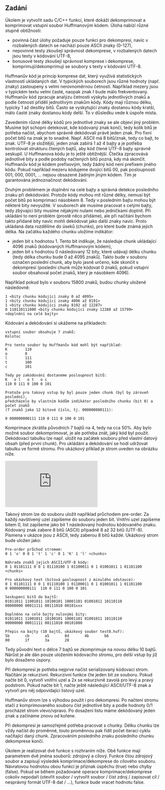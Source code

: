 ## Zadání


Úkolem je vytvořit sadu C/C++ funkcí, které dokáží dekomprimovat a komprimovat vstupní soubor Huffmanovým kódem. Úloha nabízí různé stupně obtížnosti:

-   povinná část úlohy požaduje pouze funkci pro dekompresi, navíc v rozbalených datech se nachází pouze ASCII znaky (0-127),
-   nepovinné testy zkoušejí správnost dekomprese, v rozbalených datech jsou texty v kódování UTF-8,
-   bonusové testy zkoušejí správnost komprese i dekomprese, komprimují/dekomprimují se soubory s texty v kódování UTF-8.

Huffmanův kód je princip komprese dat, který využívá statistických vlastností ukládaných dat. V typických souborech jsou různé hodnoty (např. znaky) zastoupeny s velmi nerovnoměrnou četností. Například mezery jsou v typickém textu velmi časté, naopak znak ř bude málo frekventovaný. Huffmanův kód zpracuje analýzu četnosti výskytu jednotlivých znaků a podle četností přidělí jednotlivým znakům kódy. Kódy mají různou délku, typicky 1 až desítky bitů. Často se vyskytující znaky dostanou kódy kratší, málo časté znaky dostanou kódy delší. To v důsledku vede k úspoře místa.

Zavedením různé délky kódů pro jednotlivé znaky se ale objeví jiný problém. Musíme být schopni detekovat, kde kódovaný znak končí, tedy kolik bitů je potřeba načíst, abychom správně dekódovali právě jeden znak. Pro fixní počet bitů na znak je to snadné. Např. ASCII má 8 bitů/znak, tedy co bajt, to znak. UTF-8 je složitější, jeden znak zabírá 1 až 4 bajty a je potřeba kontrolovat strukturu čtených bajtů, aby kód čtené UTF-8 bajty správně seskupil. U Huffmanova kódu je to ještě obtížnější. Čtečka zpracovává jednotlivé bity a podle podoby načtených bitů pozná, kdy má skončit. Huffmanův kód je kódem prefixovým, tedy žádný kód není prefixem jiného kódu. Pokud například mezeru kódujeme dvojicí bitů 00, pak posloupnosti 001, 000, 0001, ... nejsou obsazené žádným jiným kódem. Tím je garantována jednoznačnost dekódování.

Druhým problémem je doplnění na celé bajty a správná detekce posledního znaku při dekódování. Protože kódy mohou mít různé délky, nemusí být počet bitů po komprimaci násobkem 8. Tedy v posledním bajtu mohou být některé bity nevyužité. V souborech ale musíme pracovat s celými bajty, tedy zbývající bity musíme nějakými nulami nebo jedničkami doplnit. Při ukládání to není problém (prostě něco přidáme), ale při načítání bychom takto přidané bity navíc mohli dekódovat jako další znaky navíc. Proto ukládaná data rozdělíme do úseků (chunks), pro které bude známá jejich délka. Na začátku každého chunku uložíme indikátor:

-   jeden bit s hodnotou 1. Tento bit indikuje, že následuje chunk ukládající 4096 znaků (kódovaných Huffmanovým kódem),
-   jeden bit s hodnotou 0 následovaný 12 bity, které udávají délku chunku (tedy délka chunku bude 0 až 4095 znaků). Takto bude v souboru označen poslední chunk, aby bylo jasně určeno, kde skončit s dekompresí (poslední chunk může kódovat 0 znaků, pokud vstupní soubor obsahoval počet znaků, který je násobkem 4096).

Například pokud bylo v souboru 15800 znaků, budou chunky uložené následovně:

```
1 <bity chunku kódující znaky 0 až 4095> 
1 <bity chunku kódující znaky 4096 až 8191>
1 <bity chunku kódující znaky 8192 až 12287> 
0 110110111000 <bity chunku kódující znaky 12288 až 15799>   
<doplnění na celé bajty> 

```

Kódování a dekódování si ukážeme na příkladech:

```
vstupní soubor obsahuje 7 znaků: 
Kolotoc

Pro tento soubor by Huffmanův kód mohl být například:
K        110
o        0
l        111
t        100
c        101

Tedy po zakódování dostaneme posloupnost bitů:
K   o l   o t   o c   
110 0 111 0 100 0 101 

Protože pro takový vstup by byl pouze jeden chunk (byl by zároveň poslední), 
předcházelo by vlastním kódům indikátor posledního chunku (bit 0) a počet znaků 
(7 znaků jako 12 bitové číslo, tj. 000000000111):

0 000000000111 110 0 111 0 100 0 101 

```

Komprimace zkrátila původních 7 bajtů na 4, tedy na cca 50%. Aby bylo možné soubor dekomprimovat, je ale potřeba znát, jaký kód byl použit. Dekódovací tabulku lze např. uložit na začátek souboru před vlastní datový obsah (před první chunk). Pro ukládání a dekódování se hodí udržovat tabulku ve formě stromu. Pro ukázkový příklad je strom uveden na obrázku níže.

![](https://progtest.fit.cvut.cz/index.php?X=ImgT&UID=1640&N=1)

Takový strom lze do souboru uložit například průchodem pre-order. Za každý navštívený uzel zapíšeme do souboru jeden bit. Vnitřní uzel zapíšeme bitem 0, list zapíšeme jako bit 1 následovaný hodnotou kódovaného znaku. Kódovaný znak zabere 8 bitů (ASCII) případně 8 až 32 bitů (UTF-8). Písmena v ukázce jsou z ASCII, tedy zaberou 8 bitů každé. Ukázkový strom bude uložen jako:

```
Pre-order průchod stromem:
0 1 'o' 0 0 1 't' 1 'c' 0 1 'K' 1 'l' <chunks>

Náhrada znaků jejich ASCII/UTF-8 kódy:
0 1 01101111 0 0 1 01110100 1 01100011 0 1 01001011 1 01101100 <chunks>

Pro ukázkový text (bitová posloupnost z minulého odstavce):
0 1 01101111 0 0 1 01110100 1 01100011 0 1 01001011 1 01101100
0 000000000111  110 0 111 0 100 0 101 
              
Seskupení bitů do bajtů:
01011011 11001011 10100101 10001101 01001011 10110110 
00000000 00011111 00111010 00101xxx 
               
Doplněno na celé bajty nulovými bity:
01011011 11001011 10100101 10001101 01001011 10110110 
00000000 00011111 00111010 00101000 

Přepis na bajty (10 bajtů, ukázkový soubor test0.huf):
5b       cb       a5       8d       4b       b6 
00       1f       3a       28

```

Tedy původní text o délce 7 bajtů se zkomprimuje na novou délku 10 bajtů. Nárůst je ale dán pouze uložením kódovacího stromu, pro delší vstup by již bylo dosaženo úspory.

Při dekompresi je potřeba nejprve načíst serializovaný kódovací strom. Načítání je rekurzivní. Rekurzivní funkce čte jeden bit ze souboru. Pokud načte bit 0, vytvoří vnitřní uzel a 2x se rekurzivně zavolá pro levý a pravý podstrom. Pokud načte bit 1, načte ještě následující ASCII/UTF-8 znak a vytvoří pro něj odpovídající listový uzel.

Huffmanův strom lze s výhodou použít i pro dekompresi. Po načtení stromu stačí z komprimovaného souboru číst jednotlivé bity a podle hodnoty 0/1 procházet strom vlevo/vpravo. Po dosažení listu máme dekódovaný jeden znak a začínáme znovu od kořene.

Při dekompresi je samozřejmě potřeba pracovat s chunky. Délku chunku lze vždy načíst do proměnné, touto proměnnou pak řídit počet iterací cyklu načítající daný chunk. Zpracováním posledního znaku posledního chunku dekomprese končí.

Úkolem je realizovat dvě funkce s rozhraním níže. Obě funkce mají parametrem dvě jména souborů: zdrojový a cílový. Funkce čtou zdrojový soubor a zapisují výsledek komprimace/dekomprese do cílového souboru. Návratovou hodnotou obou funkcí je příznak úspěchu (true) nebo chyby (false). Pokud se během požadované operace komprimace/dekomprese cokoliv nepodaří (otevřít soubor / vytvořit soubor / číst zdroj / zapisovat cíl / nesprávný formát UTF-8 dat / ...), funkce bude vracet hodnotu false.


